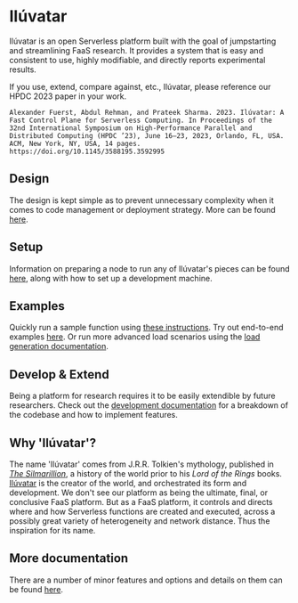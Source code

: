 # Ilúvatar

Ilúvatar is an open Serverless platform built with the goal of jumpstarting and streamlining FaaS research.
It provides a system that is easy and consistent to use, highly modifiable, and directly reports experimental results.

If you use, extend, compare against, etc., Ilúvatar, please reference our HPDC 2023 paper in your work.

`Alexander Fuerst, Abdul Rehman, and Prateek Sharma. 2023. Ilúvatar: A Fast Control Plane for Serverless Computing.
In Proceedings of the 32nd International Symposium on High-Performance Parallel and Distributed Computing (HPDC ’23), June 16–23, 2023, Orlando, FL, USA.
ACM, New York, NY, USA, 14 pages. https://doi.org/10.1145/3588195.3592995`

## Design

The design is kept simple as to prevent unnecessary complexity when it comes to code management or deployment strategy.
More can be found [here](./docs/DESIGN.md).

## Setup

Information on preparing a node to run any of Ilúvatar's pieces can be found [here](docs/SETUP.md), along with how to set up a development machine.

## Examples

Quickly run a sample function using [these instructions](docs/FUNCTIONS.md).
Try out end-to-end examples [here](docs/examples/README.md).
Or run more advanced load scenarios using the [load generation documentation](docs/LOAD.md).

## Develop & Extend

Being a platform for research requires it to be easily extendible by future researchers.
Check out the [development documentation](./docs/DEV.md) for a breakdown of the codebase and how to implement features.

## Why 'Ilúvatar'?

The name 'Ilúvatar' comes from J.R.R. Tolkien's mythology, published in [*The Silmarillion*](https://tolkiengateway.net/wiki/The_Silmarillion), a history of the world prior to his *Lord of the Rings* books.
[Ilúvatar](https://tolkiengateway.net/wiki/Il%C3%BAvatar) is the creator of the world, and orchestrated its form and development.
We don't see our platform as being the ultimate, final, or conclusive FaaS platform.
But as a FaaS platform, it controls and directs where and how Serverless functions are created and executed, across a possibly great variety of heterogeneity and network distance.
Thus the inspiration for its name.

## More documentation

There are a number of minor features and options and details on them can be found [here](./docs/README.md).

